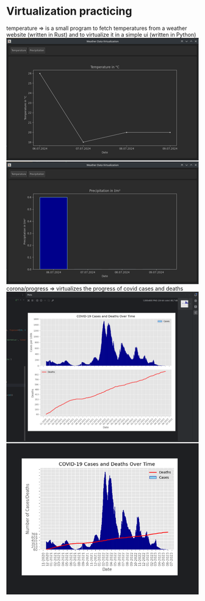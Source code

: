 # Virtualization practicing
<div>
  <span>
    temperature => is a small program to fetch temperatures from a weather website (written in Rust) and to virtualize it in a simple ui (written in Python)
    <img src="https://github.com/Whuzurbuddha/virtualization/blob/main/weather_data/userinterface/weather_preview.png"/>
    <img src="https://github.com/Whuzurbuddha/virtualization/blob/main/weather_data/userinterface/weather_preview2.png"/>
  </span>
</div>

<div>
    <span>
      corona/progress => virtualizes the progress of covid cases and deaths
    <div align="center">
        <img src="https://github.com/Whuzurbuddha/virtualization/blob/main/corona/progress/corona_preview.png"/>
        <img src="https://github.com/Whuzurbuddha/virtualization/blob/main/corona/progress/corona_preview2.png"/>
    </div>
  </span>
</div>
